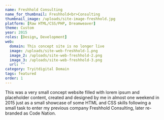 ```yaml
---
name: Freshhold Consulting
name_for_thumbnail: Freshhold<br>Consulting
thumbnail_image: /uploads/site-image-freshhold.jpg
platform: [Raw HTML/CSS/PHP, Dreamweaver]
theme: Custom
year: 2015
roles: [Design, Development]
web:
  domain: This concept site is no longer live
  image: /uploads/site-web-freshhold-1.png
  image_2: /uploads/site-web-freshhold-2.png
  image_3: /uploads/site-web-freshhold-3.png
  url: ""
category: Tryitdigital Domain
tags: featured
order: 1
---
```


This was a very small concept website filled with lorem ipsum and placeholder content, created and designed by me in almost one weekend in 2015 just as a small showcase of some HTML and CSS skills following a small task to enter my previous company Freshhold Consulting, later re-branded as Code Nation.
